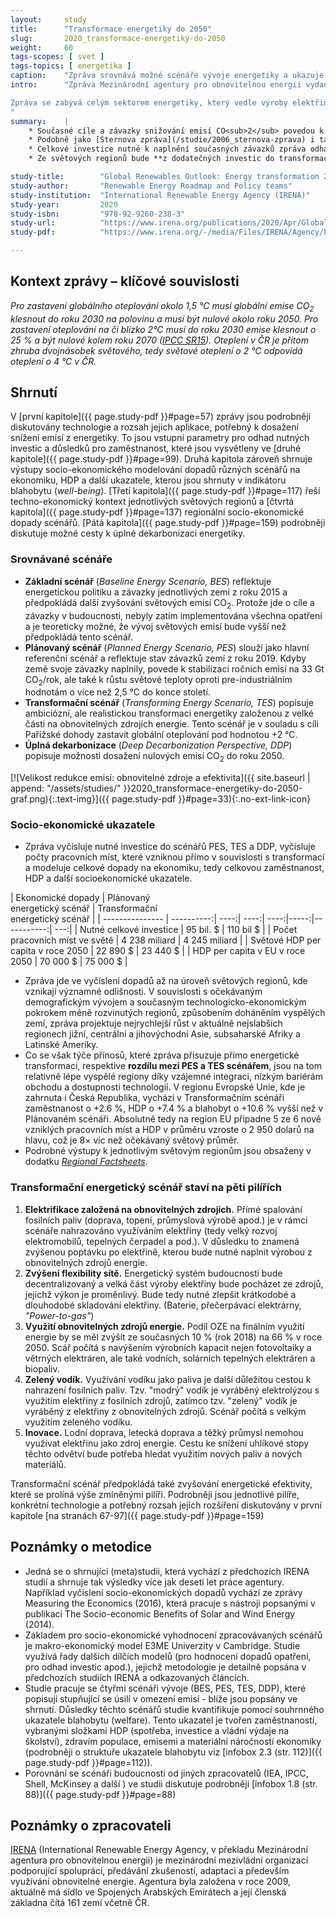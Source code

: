 ```yaml
---
layout:     study
title:      "Transformace energetiky do 2050"
slug:       2020_transformace-energetiky-do-2050
weight:     60
tags-scopes: [ svet ]
tags-topics: [ energetika ]
caption:    "Zpráva srovnává možné scénáře vývoje energetiky a ukazuje náklady a dopady transformačního scénáře."
intro:      "Zpráva Mezinárodní agentury pro obnovitelnou energii vydaná v dubnu 2020 je shrnutím předchozích zpráv agentury a dílčích studií. Podrobně zkoumá možný scénář transformace energetiky do roku 2050, srovnává jej s jinými scénáři budoucího vývoje a vyčísluje očekávané náklady a dopady scénářů na HDP, zaměstnanost a další socioekonomické ukazatele na úrovni světových regionů.

Zpráva se zabývá celým sektorem energetiky, který vedle výroby elektřiny zahrnuje také dopravu, topení a další spalování fosilních paliv při průmyslové výrobě.
"
summary:    |
    * Současné cíle a závazky snižování emisí CO<sub>2</sub> povedou k zastavení růstu ročních emisí na hodnotě okolo 33 Gt/rok. Pro naplnění Pařížské dohody a zastavení nárůstu světové teploty okolo 2°C je potřeba světové emise do roku 2050 snížit na 10 Gt/rok. Takového snížení emisí dosahuje transformační scénář, který je založený na elektrifikaci, obnovitelný zdrojích energie, zvyšování flexibility sítě a využití elektřiny k výrobě vodíku.
    * Podobně jako [Sternova zpráva](/studie/2006_sternova-zprava) i tato publikace říká, že **investice do energetické udržitelnosti se jednoznačně vrátí**, respektive, že náklady současného směřování budou vyšší než náklady transformačního scénáře. Agentura ve své zprávě vyčíslila čistý rozdíl mezi plánovaným a transformačním scénářem (PES vs. TES v roce 2050) v zaměstnanosti o +0,15 %, v HDP o +2,4 % a v indikátoru blahobytu dokonce o +13,5 %.
    * Celkové investice nutné k naplnění současných závazků zpráva odhaduje na 95 biliónů dolarů. Oproti tomu investice do transformačního scénáře zpráva odhaduje na 110 biliónů dolarů a celkové investice nutné k úplné dekarbonizaci energetiky do roku 2050 na 130 biliónů dolarů. Přínosy transformace jsou však vyšší než dodatečné investice.
    * Ze světových regionů bude **z dodatečných investic do transformace energetiky profitovat nejvíce Evropská unie**, následována Severní Amerikou. V regionu Evropské Unie, vychází v transformačním scénáři zaměstnanost o +2,6 %, HDP o +7,4 % a blahobyt o +10,6 % vyšší než v Plánovaném scénáři. Na region EU připadne 5 ze 6 nově vzniklých pracovních míst a více jak 50 % očekávaného nárůstu HDP.

study-title:        "Global Renewables Outlook: Energy transformation 2050"
study-author:       "Renewable Energy Roadmap and Policy teams"
study-institution:  "International Renewable Energy Agency (IRENA)"
study-year:         2020
study-isbn:         "978-92-9260-238-3"
study-url:          "https://www.irena.org/publications/2020/Apr/Global-Renewables-Outlook-2020"
study-pdf:          "https://www.irena.org/-/media/Files/IRENA/Agency/Publication/2020/Apr/IRENA_Global_Renewables_Outlook_2020.pdf"

---
```

## Kontext zprávy – klíčové souvislosti

_Pro zastavení globálního oteplování okolo 1,5 °C musí globální emise CO<sub>2</sub> klesnout do roku 2030 na polovinu a musí být nulové okolo roku 2050. Pro zastavení oteplování na či blízko 2°C musí do roku 2030 emise klesnout o 25 % a být nulové kolem roku 2070 ([IPCC SR15](https://www.ipcc.ch/sr15/chapter/chapter-2/)). Oteplení v ČR je přitom zhruba dvojnásobek světového, tedy světové oteplení o 2 °C odpovídá oteplení o 4 °C v ČR._

## Shrnutí

V [první kapitole]({{ page.study-pdf }}#page=57) zprávy jsou podrobněji diskutovány technologie a rozsah jejich aplikace, potřebný k dosažení snížení emisí z energetiky. To jsou vstupní parametry pro odhad nutných investic a důsledků pro zaměstnanost, které jsou vysvětleny ve [druhé kapitole]({{ page.study-pdf }}#page=99). Druhá kapitola zároveň shrnuje výstupy socio-ekonomického modelování dopadů různých scénářů na ekonomiku, HDP a další ukazatele, kterou jsou shrnuty v indikátoru blahobytu (_well-being_). [Třetí kapitola]({{ page.study-pdf }}#page=117) řeší techno-ekonomický kontext jednotlivých světových regionů a [čtvrtá kapitola]({{ page.study-pdf }}#page=137) regionální socio-ekonomické dopady scénářů. [Pátá kapitola]({{ page.study-pdf }}#page=159) podrobněji diskutuje možné cesty k úplné dekarbonizaci energetiky.

### Srovnávané scénáře

* **Základní scénář** (_Baseline Energy Scenario, BES_) reflektuje energetickou politiku a závazky jednotlivých zemí z roku 2015 a předpokládá další zvyšování světových emisí CO<sub>2</sub>. Protože jde o cíle a závazky v budoucnosti, nebyly zatím implementována všechna opatření a je teoreticky možné, že vývoj světových emisí bude vyšší než předpokládá tento scénář.
* **Plánovaný scénář** (_Planned Energy Scenario, PES_) slouží jako hlavní referenční scénář a reflektuje stav závazků zemí z roku 2019. Kdyby země svoje závazky naplnily, povede k stabilizaci ročních emisí na 33 Gt CO<sub>2</sub>/rok, ale také k růstu světové teploty oproti pre-industriálním hodnotám o více než 2,5 °C do konce století.
* **Transformační scénář** (_Transforming Energy Scenario, TES_) popisuje ambiciózní, ale realistickou transformaci energetiky založenou z velké části na obnovitelných zdrojích energie. Tento scénář je v souladu s cíli Pařížské dohody zastavit globální oteplování pod hodnotou +2 °C.
* **Úplná dekarbonizace** (_Deep Decarbonization Perspective, DDP_) popisuje možnosti dosažení nulových emisí CO<sub>2</sub> do roku 2050.

[![Velikost redukce emisí: obnovitelné zdroje a efektivita]({{ site.baseurl | append: "/assets/studies/" }}2020_transformace-energetiky-do-2050-graf.png){:.text-img}]({{ page.study-pdf }}#page=33){:.no-ext-link-icon}

### Socio-ekonomické ukazatele

* Zpráva vyčísluje nutné investice do scénářů PES, TES a DDP, vyčísluje počty pracovních míst, které vzniknou přímo v souvislosti s transformací a modeluje celkové dopady na ekonomiku, tedy celkovou zaměstnanost, HDP a další socioekonomické ukazatele.

<div class="table table-striped table-hover" markdown="1">

| Ekonomické dopady         | Plánovaný<br/>energetický scénář | Transformační<br/>energetický scénář |
| --------------- | ----------:| ----:| ----:| ----:|-----:|-----------:| ---:|
| Nutné celkové     investice         |   95 bil. $ | 110 bil $ |
| Počet pracovních  míst ve světě     |   4 238 miliard  | 4 245 miliard  |
| Světové HDP per capita v roce 2050 |   22 890 $ |  23 440 $  |
| HDP per capita v EU v roce 2050    |   70 000 $ |  75 000 $  |

</div>

* Zpráva jde ve vyčíslení dopadů až na úroveň světových regionů, kde vznikají významné odlišnosti. V souvislosti s očekávaným demografickým vývojem a současným technologicko-ekonomickým pokrokem méně rozvinutých regionů, způsobením doháněním vyspělých zemí, zpráva projektuje nejrychlejší růst v aktuálně nejslabších regionech jižní, centrální a jihovýchodní Asie, subsaharské Afriky a Latinské Ameriky.
* Co se však týče přínosů, které zpráva přisuzuje přímo energetické transformaci, respektive **rozdílu mezi PES a TES scénářem**, jsou na tom relativně lépe vyspělé regiony díky vzájemné integraci, nízkým bariérám obchodu a dostupnosti technologií. V regionu Evropské Unie, kde je zahrnuta i Česká Republika, vychází v Transformačním scénáři zaměstnanost o +2.6 %, HDP o +7.4 % a blahobyt o +10.6 % vyšší než v Plánovaném scénáři. Absolutně tedy na region EU připadne 5 ze 6 nově vzniklých pracovních míst a HDP v průměru vzroste o 2 950 dolarů na hlavu, což je 8× víc než očekávaný světový průměr.
* Podrobné výstupy k jednotlivým světovým regionům jsou obsaženy v dodatku [_Regional Factsheets_](https://www.irena.org/-/media/Files/IRENA/Agency/Publication/2020/Apr/IRENA_GRO_Regional_Factsheets.pdf).

### Transformační energetický scénář staví na pěti pilířích

1. **Elektrifikace založená na obnovitelných zdrojích.** Přímé spalování fosilních paliv (doprava, topení, průmyslová výrobě apod.) je v rámci scénáře nahrazováno využíváním elektřiny (tedy velký rozvoj elektromobilů, tepelných čerpadel a pod.). V důsledku to znamená zvýšenou poptávku po elektřině, kterou bude nutné naplnit výrobou z obnovitelných zdrojů energie.
2. **Zvýšení flexibility sítě.** Energetický systém budoucnosti bude decentralizovaný a velká část výroby elektřiny bude pocházet ze zdrojů, jejichž výkon je proměnlivý. Bude tedy nutné zlepšit krátkodobé a dlouhodobé skladování elektřiny. (Baterie, přečerpávací elektrárny, _"Power-to-gas"_)
3. **Využití obnovitelných zdrojů energie.** Podíl OZE na finálním využití energie by se měl zvýšit ze současných 10 % (rok 2018) na 66 % v roce 2050. Scář počítá s navýšením výrobních kapacit nejen fotovoltaiky a větrných elektráren, ale také vodních, solárních tepelných elektráren a biopaliv.
4. **Zelený vodík.** Využívání vodíku jako paliva je další důležitou cestou k nahrazení fosilních paliv. Tzv. "modrý" vodík je vyráběný elektrolýzou s využitím elektřiny z fosilních zdrojů, zatímco tzv. "zelený" vodík je vyráběný z elektřiny z obnovitelných zdrojů. Scénář počítá s velkým využitím zeleného vodíku.
5. **Inovace.** Lodní doprava, letecká doprava a těžký průmysl nemohou využívat elektřinu jako zdroj energie. Cestu ke snížení uhlíkové stopy těchto odvětví bude potřeba hledat využitím nových paliv a nových materiálů.

Transformační scénář předpokládá také zvyšování energetické efektivity, které se prolíná výše zmíněnými pilíři. Podrobněji jsou jednotlivé pilíře, konkrétní technologie a potřebný rozsah jejich rozšíření diskutovány v první kapitole [na stranách 67-97]({{ page.study-pdf }}#page=159)

## Poznámky o metodice

* Jedná se o shrnující (meta)studii, která vychází z předchozích IRENA studií a shrnuje tak výsledky více jak deseti let práce agentury. Například vyčíslení socio-ekonomických dopadů vychází ze zprávy Measuring the Economics (2016), která pracuje s nástroji popsanými v publikaci The Socio-economic Benefits of Solar and Wind Energy (2014).
* Základem pro socio-ekonomické vyhodnocení zpracovávaných scénářů je makro-ekonomický model E3ME Univerzity v Cambridge. Studie využívá řady dalších dílčích modelů (pro hodnocení dopadů opatření, pro odhad investic apod.), jejichž metodologie je detailně popsána v předchozích studiích IRENA a odkazovaných článcích.
* Studie pracuje se čtyřmi scénáři vývoje (BES, PES, TES, DDP), které popisují stupňující se úsilí v omezení emisí - blíže jsou popsány ve shrnutí. Důsledky těchto scénářů studie kvantifikuje pomocí souhrnného ukazatele blahobytu (welfare). Tento ukazatel je tvořen zaměstnaností, vybranými složkami HDP (spotřeba, investice a vládní výdaje na školství), zdravím populace, emisemi a materiální náročností ekonomiky (podrobněji o struktuře ukazatele blahobytu viz [infobox 2.3 (str. 112)]({{ page.study-pdf }}#page=112)).
* Porovnání se scénáři budoucnosti od jiných zpracovatelů (IEA, IPCC, Shell, McKinsey a další ) ve studii diskutuje podrobněji [infobox 1.8 (str. 88)]({{ page.study-pdf }}#page=88)

## Poznámky o zpracovateli

[IRENA](https://www.irena.org/) (International Renewable Energy Agency, v překladu Mezinárodní agentura pro obnovitelnou energii) je mezinárodní mezivládní organizací podporující spolupráci, předávání zkušeností, adaptaci a především využívání obnovitelné energie. Agentura byla založena v roce 2009, aktuálně má sídlo ve Spojených Arabských Emirátech a její členská základna čítá 161 zemí včetně ČR.
